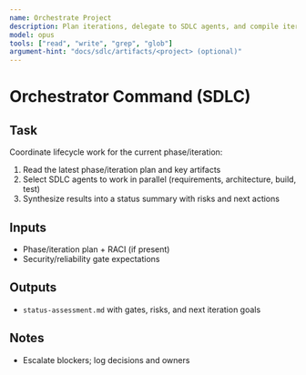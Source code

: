 ```yaml
---
name: Orchestrate Project
description: Plan iterations, delegate to SDLC agents, and compile iteration status
model: opus
tools: ["read", "write", "grep", "glob"]
argument-hint: "docs/sdlc/artifacts/<project> (optional)"
---
```


# Orchestrator Command (SDLC)

## Task

Coordinate lifecycle work for the current phase/iteration:

1. Read the latest phase/iteration plan and key artifacts
2. Select SDLC agents to work in parallel (requirements, architecture, build, test)
3. Synthesize results into a status summary with risks and next actions

## Inputs

- Phase/iteration plan + RACI (if present)
- Security/reliability gate expectations

## Outputs

- `status-assessment.md` with gates, risks, and next iteration goals

## Notes

- Escalate blockers; log decisions and owners
